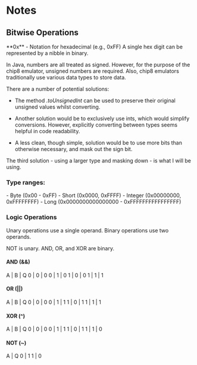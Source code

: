 # Notes

## Bitwise Operations

<p>
**0x** - Notation for hexadecimal (e.g., 0xFF)
A single hex digit can be represented by a nibble in binary.

In Java, numbers are all treated as signed.
However, for the purpose of the chip8 emulator, unsigned numbers are required.
Also, chip8 emulators traditionally use various data types to store data.

There are a number of potential solutions:

- The method *.toUnsignedInt* can be used to preserve their original unsigned values whilst converting.

- Another solution would be to exclusively use ints, which would simplify conversions. However, explicitly converting between types seems helpful in code readability.

- A less clean, though simple, solution would be to use more bits than otherwise necessary, and mask out the sign bit.

The third solution - using a larger type and masking down - is what I will be using.

</p>

### Type ranges:

<p>
- Byte (0x00 - 0xFF)
- Short (0x0000, 0xFFFF)
- Integer (0x00000000, 0xFFFFFFFF)
- Long (0x0000000000000000 - 0xFFFFFFFFFFFFFFFF)
</p>

### Logic Operations

<p>
Unary operations use a single operand.
Binary operations use two operands.

NOT is unary.
AND, OR, and XOR are binary.

</p>

#### AND (&&)

<p>
A | B | Q
0 | 0 | 0
0 | 1 | 0
1 | 0 | 0
1 | 1 | 1
</p>

#### OR (||)

<p>
A | B | Q
0 | 0 | 0
0 | 1 | 1
1 | 0 | 1
1 | 1 | 1
</p>

#### XOR (^)

<p>
A | B | Q
0 | 0 | 0
0 | 1 | 1
1 | 0 | 1
1 | 1 | 0
</p>

#### NOT (~)

<p>
A | Q
0 | 1
1 | 0
</p>